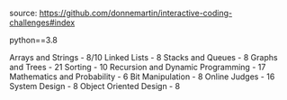 source: https://github.com/donnemartin/interactive-coding-challenges#index

python==3.8

Arrays and Strings - 8/10
Linked Lists - 8
Stacks and Queues - 8
Graphs and Trees - 21
Sorting - 10
Recursion and Dynamic Programming - 17
Mathematics and Probability - 6
Bit Manipulation - 8
Online Judges - 16
System Design - 8
Object Oriented Design - 8
